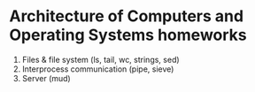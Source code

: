 # Architecture of Computers and Operating Systems homeworks

1. Files & file system (ls, tail, wc, strings, sed)
2. Interprocess communication (pipe, sieve)
3. Server (mud)